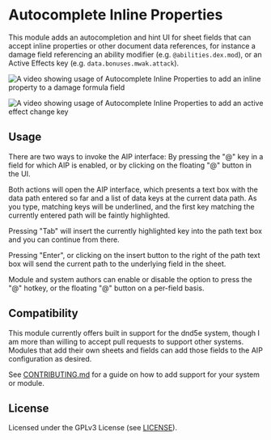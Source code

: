 # Autocomplete Inline Properties

This module adds an autocompletion and hint UI for sheet fields that can accept inline properties or other document data references,
for instance a damage field referencing an ability modifier (e.g. `@abilities.dex.mod`),
or an Active Effects key (e.g. `data.bonuses.mwak.attack`).

![A video showing usage of Autocomplete Inline Properties to add an inline property to a damage formula field](https://f002.backblazeb2.com/file/cws-images/FVTT-AIP/autocomplete-inline-properties-damage-roll.gif)

![A video showing usage of Autocomplete Inline Properties to add an active effect change key](https://f002.backblazeb2.com/file/cws-images/FVTT-AIP/autocomplete-inline-properties-active-effect.gif)

## Usage

There are two ways to invoke the AIP interface:
By pressing the "@" key in a field for which AIP is enabled, or by clicking on the floating "@" button in the UI.

Both actions will open the AIP interface, which presents a text box with the data path entered so far and a list of data keys at the current data path.
As you type, matching keys will be underlined, and the first key matching the currently entered path will be faintly highlighted.

Pressing "Tab" will insert the currently highlighted key into the path text box and you can continue from there.

Pressing "Enter", or clicking on the insert button to the right of the path text box will send the current path to the underlying field in the sheet.

Module and system authors can enable or disable the option to press the "@" hotkey, or the floating "@" button on a per-field basis.

## Compatibility

This module currently offers built in support for the dnd5e system, though I am more than willing to accept pull requests to support other systems.
Modules that add their own sheets and fields can add those fields to the AIP configuration as desired.

See [CONTRIBUTING.md](CONTRIBUTING.md) for a guide on how to add support for your system or module.

## License

Licensed under the GPLv3 License (see [LICENSE](LICENSE)).
